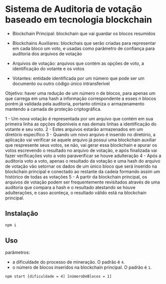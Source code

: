 # Sistema de Auditoria de votação baseado em tecnologia blockchain

- Blockchain Principal: blockchain que vai guardar os blocos resumidos 

- Blockchains Auxiliares: blockchais que serão criadas para representar em cada bloco um voto, e usadas
como parâmetro de confiança para auditoria dos arquivos de votação

- Arquivos de votação: arquivos que contém as opções de voto, a identificação do votante e os votos 

- Votantes: entidade identificada por um número que pode ser um documento ou outro código único intransferível

Objetivo: haver uma redução de um número n de blocos, para apenas um que carrega em uma hash a informação correspondente a esses n blocos porém já validada pela auditoria, portanto otimiza o armazenamento mantendo a camada de proteção criptográfica. 

1 - Um nova votação é representada por um arquivo que contém em sua primeira linha as opções diponíveis
e nas demais linhas a identificação do votante e seu voto.
2 - Estes arquivos estarão armazenados em um diretório específico
3 - Quando um novo arquivo é inserido no diretório, a aplicação vai verificar se aquele arquivo já possui uma blockchain auxiliar que respresente seus votos, se não, vai gerar essa blockchain e apurar os votos escrevendo o resultado no arquivo de votação, e após finalizada vai fazer verificações voto a voto paraverificar se houve adulteração
4 - Após a auditoria voto a voto, apenas o resultado da votação e uma hash do arquivo de votação vão setornar os dados de um  único bloco que será inserido na blockchain principal e conectado ao restante da cadeia formando assim um histórico de todas as votações
5 - A partir da blockchain principal, os arquivos de votação podem ser frequentemente revisitados através de uma auditoria que compara a hash e o resultado atestando se houve adulterações, e caso aconteça, o resultado válido está na blockchain principal.


## Instalação

```bash
npm i
```

## Uso

parâmetros:

- a dificuldade do processo de mineração. O padrão é `4`.
- o número de blocos inseridos na blockchain principal. O padrão é `1`.

```bash
npm start [dificuldade = 4] [númeroDeBlocos = 1]
```

